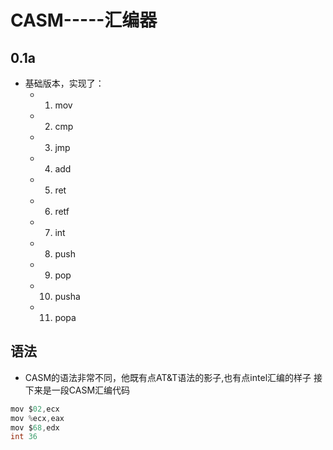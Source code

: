 # CASM-----汇编器
## 0.1a
+ 基础版本，实现了：
	- 1. mov
	- 2. cmp
	- 3. jmp
	- 4. add
	- 5. ret
	- 6. retf
	- 7. int
	- 8. push
	- 9. pop
	- 10. pusha
	- 11. popa
## 语法
- CASM的语法非常不同，他既有点AT&T语法的影子,也有点intel汇编的样子
接下来是一段CASM汇编代码
```c
mov $02,ecx
mov %ecx,eax
mov $68,edx
int 36
```